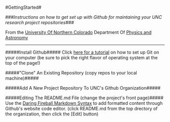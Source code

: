 #GettingStarted#

###_Instructions on how to get set up with Github for maintaining your UNC research project repositories_###

From the [University Of Northern Colorado](http://www.unco.edu/) Department Of [Physics and Astronomy](http://www.unco.edu/nhs/physics/)

--------------------

#####Install Github#####
Click [here for a tutorial](https://help.github.com/articles/set-up-git) on how to set up Git on your computer (be sure to pick the right flavor of operating system at the top of the page!)

#####"Clone" An Existing Repository (copy repos to your local machine)#####


#####Add A New Project Repository To UNC's Github Organization#####


#####Editing The README.md File (change the project's front page)#####
Use the [Daring Fireball Markdown Syntax](http://daringfireball.net/projects/markdown/syntax) to add formatted content through Github's website code editor. (click README.md from the top drectory of the organization, then click the [Edit] button)

